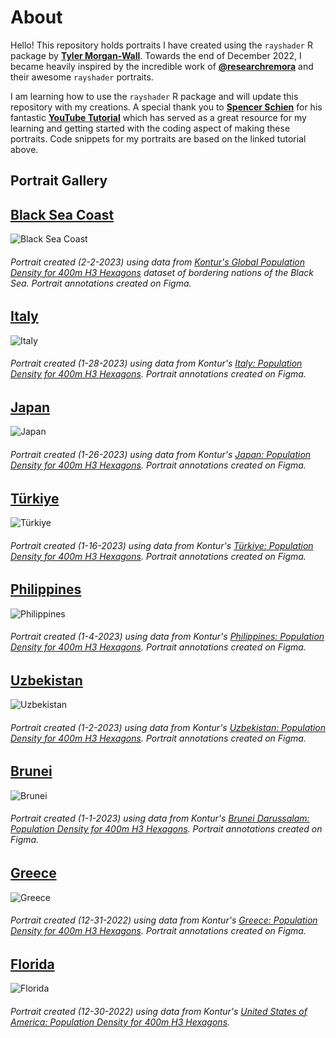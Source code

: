 # About

Hello! This repository holds portraits I have created using the `rayshader` R package by **[Tyler Morgan-Wall](https://twitter.com/tylermorganwall)**. Towards the end of December 2022, I became heavily inspired by the incredible work of **[@researchremora](https://twitter.com/researchremora)** and their awesome `rayshader` portraits.

I am learning how to use the `rayshader` R package and will update this repository with my creations. A special thank you to **[Spencer Schien](https://github.com/Pecners)** for his fantastic **[YouTube Tutorial](https://www.youtube.com/watch?v=zgFXVhmKNbU&t)** which has served as a great resource for my learning and getting started with the coding aspect of making these portraits. Code snippets for my portraits are based on the linked tutorial above.


## Portrait Gallery

## **[Black Sea Coast](https://github.com/andrea-io/RayShaders/tree/main/BlackSea)**

 ![Black Sea Coast](BlackSea/images/final_plot_annotations.png)
###### Portrait created (2-2-2023) using data from [Kontur's Global Population Density for 400m H3 Hexagons](https://data.humdata.org/dataset/kontur-population-dataset) dataset of bordering nations of the Black Sea. Portrait annotations created on Figma.

## **[Italy](https://github.com/andrea-io/RayShaders/tree/main/Italy)**

 ![Italy](Italy/images/final_plot_annotations.png)
###### Portrait created (1-28-2023) using data from Kontur's [Italy: Population Density for 400m H3 Hexagons](https://data.humdata.org/dataset/kontur-population-italy). Portrait annotations created on Figma.

## **[Japan](https://github.com/andrea-io/RayShaders/tree/main/Japan)**

 ![Japan](Japan/images/final_plot_annotations.png)
###### Portrait created (1-26-2023) using data from Kontur's [Japan: Population Density for 400m H3 Hexagons](https://data.humdata.org/dataset/kontur-population-japan). Portrait annotations created on Figma.

## **[Türkiye](https://github.com/andrea-io/RayShaders/tree/main/Türkiye)**

 ![Türkiye](Türkiye/Türkiye_final_plot_annotations.png)
###### Portrait created (1-16-2023) using data from Kontur's [Türkiye: Population Density for 400m H3 Hexagons](https://data.humdata.org/dataset/kontur-population-turkiye). Portrait annotations created on Figma.

## **[Philippines](https://github.com/andrea-io/RayShaders/tree/main/Philippines)**

 ![Philippines](Philippines/philippines_final_plot_annotations.png)
###### Portrait created (1-4-2023) using data from Kontur's [Philippines: Population Density for 400m H3 Hexagons](https://data.humdata.org/dataset/kontur-population-philippines). Portrait annotations created on Figma.

## **[Uzbekistan](https://github.com/andrea-io/RayShaders/tree/main/Uzbekistan)**

 ![Uzbekistan](Uzbekistan/uzbekistan_final_plot_annotations.png)
###### Portrait created (1-2-2023) using data from Kontur's [Uzbekistan: Population Density for 400m H3 Hexagons](https://data.humdata.org/dataset/kontur-population-uzbekistan). Portrait annotations created on Figma.

## **[Brunei](https://github.com/andrea-io/RayShaders/tree/main/Brunei)**

 ![Brunei](Brunei/brunei_annotation_final_plot.png)
###### Portrait created (1-1-2023) using data from Kontur's [Brunei Darussalam: Population Density for 400m H3 Hexagons](https://data.humdata.org/dataset/kontur-population-brunei-darussalam). Portrait annotations created on Figma.

## **[Greece](https://github.com/andrea-io/RayShaders/tree/main/Greece)**

 ![Greece](Greece/final_plot_annotation_1x.png)
###### Portrait created (12-31-2022) using data from Kontur's [Greece: Population Density for 400m H3 Hexagons](https://data.humdata.org/dataset/kontur-population-greece). Portrait annotations created on Figma.

## **[Florida](https://github.com/andrea-io/RayShaders/tree/main/Florida)**

 ![Florida](Florida/images/final_plot.png)
###### Portrait created (12-30-2022) using data from Kontur's [United States of America: Population Density for 400m H3 Hexagons](https://data.humdata.org/dataset/kontur-population-united-states-of-america).